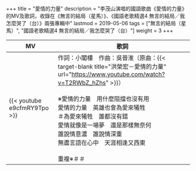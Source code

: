+++
title = "愛情的力量"
description = "李茂山演唱的國語歌曲《愛情的力量》的MV及歌詞，收錄在《無言的結局（星馬）》、《國語老歌精選4 無言的結局／我怎麼哭了（台）》兩張專輯中"
lastmod = 2019-05-06
tags = ["無言的結局（星馬）", "國語老歌精選4 無言的結局／我怎麼哭了（台）"]
weight = 3
+++

MV  | 歌詞  
--------------|-------
{{< youtube e9cfmRY9Tpo >}}|作詞：小閣樓　作曲：吳晉淮（原曲：{{< target-blank title="洪榮宏－愛情的力量" url="https://www.youtube.com/watch?v=T2RWbZ_hZhs" >}}）<br/><br/>※愛情的力量　用什麼阻擋也沒有用<br/>愛情的力量　英雄也會為愛來犧牲<br/>＃為愛來犧牲　誰都沒有錯<br/>愛情就像是一場夢　還是那樣無奈何<br/>誰說情意濃　誰說情深重<br/>無盡言語在心中　天涯相逢又西東<br/><br/>重複※＃＃